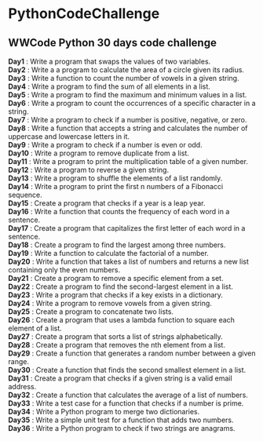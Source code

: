 # PythonCodeChallenge
## WWCode Python 30 days code challenge

**Day1**    : Write a program that swaps the values of two variables.<br>
**Day2**    : Write a a program to calculate the area of a circle given its radius.<br>
**Day3**    : Write a function to count the number of vowels in a given string.<br>
**Day4**    : Write a program to find the sum of all elements in a list.<br>
**Day5**    : Write a program to find the maximum and minimum values in a list.<br>
**Day6**    : Write a program to count the occurrences of a specific character in a string.<br>
**Day7**    : Write a program to check if a number is positive, negative, or zero.<br>
**Day8**    : Write a function that accepts a string and calculates the number of uppercase and lowercase letters in it.<br>
**Day9**    : Write a program to check if a number is even or odd.<br>
**Day10**   : Write a program to remove duplicate from a list.<br>
**Day11**   : Write a program to print the multiplication table of a given number.<br>
**Day12**   : Write a program to reverse a given string.<br>
**Day13**   : Write a program to shuffle the elements of a list randomly.<br>
**Day14**   : Write a program to print the first n numbers of a Fibonacci sequence.<br>
**Day15**   : Create a program that checks if a year is a leap year.<br>
**Day16**   : Write a function that counts the frequency of each word in a sentence.<br>
**Day17**   : Create a program that capitalizes the first letter of each word in a sentence.<br>
**Day18**   : Create a program to find the largest among three numbers.<br>
**Day19**   : Write a function to calculate the factorial of a number.<br>
**Day20**   : Write a function that takes a list of numbers and returns a new list containing only the even numbers.<br>
**Day21**   : Create a program to remove a specific element from a set.<br>
**Day22**   : Create a program to find the second-largest element in a list.<br>
**Day23**   : Write a program that checks if a key exists in a dictionary.<br>
**Day24**   : Write a program to remove vowels from a given string.<br>
**Day25**   : Create a program to concatenate two lists.<br>
**Day26**   : Create a program that uses a lambda function to square each element of a list.<br>
**Day27**   : Create a program that sorts a list of strings alphabetically.<br>
**Day28**   : Create a program that removes the nth element from a list.<br>
**Day29**   : Create a function that generates a random number between a given range.<br>
**Day30**   : Create a function that finds the second smallest element in a list.<br>
**Day31**   : Create a program that checks if a given string is a valid email address.<br>
**Day32**   : Create a function that calculates the average of a list of numbers.<br>
**Day33**   : Write a test case for a function that checks if a number is prime.<br>
**Day34**   : Write a Python program to merge two dictionaries.<br>
**Day35**   : Write a simple unit test for a function that adds two numbers.<br>
**Day36**   : Write a Python program to check if two strings are anagrams. <br>
